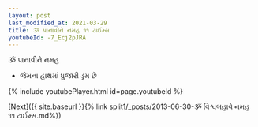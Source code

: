 ```yaml
---
layout: post
last_modified_at: 2021-03-29
title: ૐ પાનાવીને નમહ ૧૧ ટાઈમ્સ
youtubeId: -7_Ecj2pJRA
---
```

 
 
 ૐ પાનાવીને નમહ  
 
 -  જેમના હાથમાં ધ્રુજારી ડ્રમ છે 
 
  
 
  
 
 
 
 
 
 


{% include youtubePlayer.html id=page.youtubeId %}
 
[Next]({{ site.baseurl }}{% link  split1/_posts/2013-06-30-ૐ વિશ્વબહાવે નમહ ૧૧ ટાઈમ્સ.md%})
 
